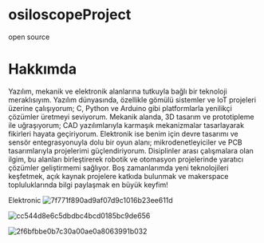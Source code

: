 # osiloscopeProject
open source

# Hakkımda

Yazılım, mekanik ve elektronik alanlarına tutkuyla bağlı bir teknoloji meraklısıyım. Yazılım dünyasında, 
özellikle gömülü sistemler ve IoT projeleri üzerine çalışıyorum; C, Python ve Arduino gibi platformlarla 
yenilikçi çözümler üretmeyi seviyorum. Mekanik alanda, 3D tasarım ve prototipleme ile uğraşıyorum; CAD yazılımlarıyla 
karmaşık mekanizmalar tasarlayarak fikirleri hayata geçiriyorum. Elektronik ise benim için devre tasarımı ve sensör 
entegrasyonuyla dolu bir oyun alanı; mikrodenetleyiciler ve PCB tasarımlarıyla projelerimi güçlendiriyorum. Disiplinler 
arası çalışmalara olan ilgim, bu alanları birleştirerek robotik ve otomasyon projelerinde yaratıcı çözümler geliştirmemi 
sağlıyor. Boş zamanlarımda yeni teknolojileri keşfetmek, açık kaynak projelere katkıda bulunmak ve makerspace topluluklarında bilgi paylaşmak en büyük keyfim!



Elektronic
![7f771f890ad9af07d9c1016b23ee611d](https://github.com/user-attachments/assets/d219598a-032c-4356-984a-3afa4c064d89)

![cc544d8e6c5dbdbc4bcd0185bc9de656](https://github.com/user-attachments/assets/a0301a67-cf04-4f77-8102-19368975cdb1)

![2f6bfbbe0b7c30a00ae0a8063991b032](https://github.com/user-attachments/assets/23e13120-698c-457e-adce-b787c52abf37)
